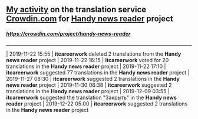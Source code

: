 ## [My activity](https://crowdin.com/profile/itcareerwork/activity "My profile") on the translation service [Crowdin.com](https://crowdin.com "crowdin.com") for [Handy news reader](https://crowdin.com/project/handy-news-reader "Handy news reader Crowdin") project
##### <https://crowdin.com/project/handy-news-reader>
***
| 2019-11-22 15:55 | **itcareerwork** deleted 2 translations from the **Handy news reader** project
| 2019-11-22 16:15 | **itcareerwork** voted for 20 translations in the **Handy news reader** project
| 2019-11-22 17:10 | **itcareerwork** suggested 77 translations in the **Handy news reader** project
| 2019-11-27 08:30 | **itcareerwork** suggested 2 translations in the **Handy news reader** project
| 2019-11-30 06:38 | **itcareerwork** suggested 2 translations in the **Handy news reader** project
| 2019-12-09 03:55 | **itcareerwork** suggested the translation "Закрыть" in the **Handy news reader** project
| 2019-12-22 05:00 | **itcareerwork** suggested 2 translations in the **Handy news reader** project
